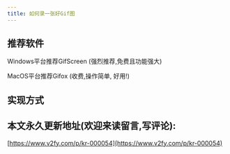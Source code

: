 ```yaml
---
title: 如何录一张好Gif图
---
```



## 推荐软件


Windows平台推荐GifScreen (强烈推荐,免费且功能强大)

MacOS平台推荐Gifox (收费,操作简单, 好用!)

## 实现方式





## 本文永久更新地址(欢迎来读留言,写评论):

[https://www.v2fy.com/p/kr-000054](https://www.v2fy.com/p/kr-000054)
